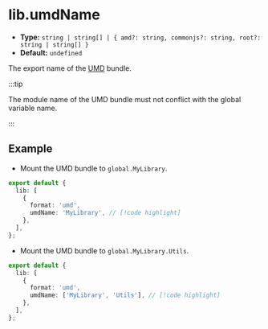 # lib.umdName

* **Type:** `string | string[] | { amd?: string, commonjs?: string, root?: string | string[] }`
* **Default:** `undefined`

The export name of the [UMD](/guide/basic/output-format.md#umd) bundle.

:::tip

The module name of the UMD bundle must not conflict with the global variable name.

:::

## Example

* Mount the UMD bundle to `global.MyLibrary`.

```ts title="rslib.config.ts"
export default {
  lib: [
    {
      format: 'umd',
      umdName: 'MyLibrary', // [!code highlight]
    },
  ],
};
```

* Mount the UMD bundle to `global.MyLibrary.Utils`.

```ts title="rslib.config.ts"
export default {
  lib: [
    {
      format: 'umd',
      umdName: ['MyLibrary', 'Utils'], // [!code highlight]
    },
  ],
};
```
